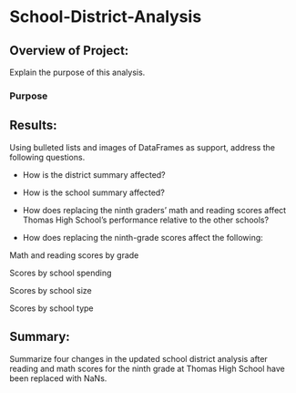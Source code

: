# School-District-Analysis

## Overview of Project:
Explain the purpose of this analysis.

### Purpose


## Results:
Using bulleted lists and images of DataFrames as support, address the following questions.

- How is the district summary affected?

- How is the school summary affected?

- How does replacing the ninth graders’ math and reading scores affect Thomas High School’s performance relative to the other schools?

- How does replacing the ninth-grade scores affect the following:

Math and reading scores by grade

Scores by school spending

Scores by school size

Scores by school type



## Summary:
Summarize four changes in the updated school district analysis after reading and math scores for the ninth grade at Thomas High School have been replaced with NaNs.
